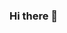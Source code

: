 ### Hi there 👋

<!--
**sanskrati3/sanskrati3** is a ✨ _special_ ✨ repository because its `README.md` (this file) appears on your GitHub profile.

Here are some ideas to get you started:

- 🔭 I’m currently working on 
- 🌱 I’m currently learning new technologies .
- 👯 I’m looking to collaborate on web development projects.
- 🤔 I’m looking for help with competitive coding.
- 💬 Ask me about java,html,css.
- 📫 How to reach me: sanskratigawande@gmail.com
- 😄 Pronouns: sanskrati
- ⚡ Fun fact: I am a quick learner.
-->
